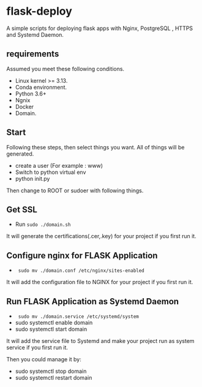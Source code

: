 # flask-deploy
A simple scripts for deploying flask apps with Nginx, PostgreSQL , HTTPS and Systemd Daemon.

## requirements

Assumed you meet these following conditions.

- Linux kernel >= 3.13.
- Conda environment.
- Python 3.6+
- Ngnix
- Docker
- Domain.

## Start

Following these steps, then select things you want. All of things will be generated.

- create a user (For example : www)
- Switch to python virtual env
- python init.py

Then change to ROOT or sudoer with following things.

## Get SSL

- Run ``` sudo ./domain.sh ```

It will generate the certifications(.cer,.key) for your project if you first run it.

## Configure nginx for FLASK Application

- ``` sudo mv ./domain.conf /etc/nginx/sites-enabled```

It will add the configuration file to NGINX for your project if you first run it.

## Run FLASK Application as Systemd Daemon

- ``` sudo mv ./domain.service /etc/systemd/system```
- sudo systemctl enable domain
- sudo systemctl start domain

It will add the service file to Systemd and make your project run as system service if you first run it.

Then you could manage it by:
- sudo systemctl stop domain
- sudo systemctl restart domain

